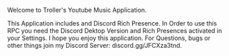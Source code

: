 Welcome to Troller's Youtube  Music Application.

This Application includes and Discord Rich Presence. In Order to use this RPC you need the Discord Dektop Version and Rich Presences activated in your Settings.
I hope you enjoy this application. For Questions, bugs or other things join my Discord Server: discord.gg/JFCXza3tnd.